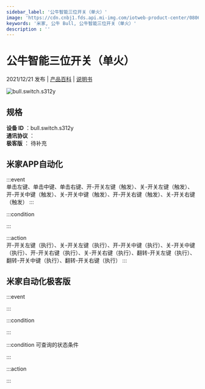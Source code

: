 ```yaml
---
sidebar_label: '公牛智能三位开关（单火）'
image: 'https://cdn.cnbj1.fds.api.mi-img.com/iotweb-product-center/0806d4845c0d74c1d037b900e0c08884_1636428070980.png?GalaxyAccessKeyId=AKVGLQWBOVIRQ3XLEW&Expires=9223372036854775807&Signature=jwOD8pp9nzwe74jt/YjVc5YoNaI='
keywords: '米家, 公牛 Bull, 公牛智能三位开关（单火）'
description : ''
---
```

# 公牛智能三位开关（单火）

2021/12/21 发布 | [产品百科](https://home.mi.com/webapp/content/baike/product/index.html?model=bull.switch.s312y/) | [说明书](https://home.mi.com/views/introduction.html?model=bull.switch.s312y&region=cn)

![bull.switch.s312y](https://cdn.cnbj1.fds.api.mi-img.com/iotweb-product-center/0806d4845c0d74c1d037b900e0c08884_1636428070980.png?GalaxyAccessKeyId=AKVGLQWBOVIRQ3XLEW&Expires=9223372036854775807&Signature=jwOD8pp9nzwe74jt/YjVc5YoNaI=)

## 规格  
> 
**设备 ID** ：bull.switch.s312y  
**通讯协议** ：  
**极客版**  ： 待补充 


## 米家APP自动化  

:::event  
单击左键、单击中键、单击右键、开-开关左键（触发）、关-开关左键（触发）、开-开关中键（触发）、关-开关中键（触发）、开-开关右键（触发）、关-开关右键（触发）
:::

:::condition  

:::

:::action   
开-开关左键（执行）、关-开关左键（执行）、开-开关中键（执行）、关-开关中键（执行）、开-开关右键（执行）、关-开关右键（执行）、翻转-开关左键（执行）、翻转-开关中键（执行）、翻转-开关右键（执行）
:::

## 米家自动化极客版  

:::event  

:::

:::condition  

:::

:::condition 可查询的状态条件  

:::

:::action  

:::

        
